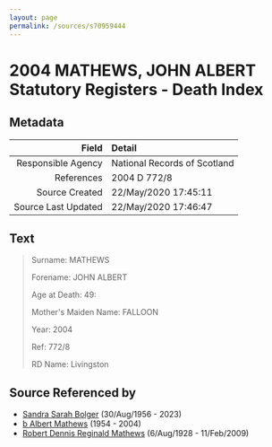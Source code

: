 ```yaml
---
layout: page
permalink: /sources/s70959444
---
```


# 2004 MATHEWS, JOHN ALBERT Statutory Registers - Death Index

## Metadata

Field | Detail
---:|:---
Responsible Agency | National Records of Scotland
References | 2004 D 772/8
Source Created | 22/May/2020 17:45:11
Source Last Updated | 22/May/2020 17:46:47

## Text

> Surname: MATHEWS
>
> Forename: JOHN ALBERT
>
> Age at Death: 49:
>
> Mother's Maiden Name: FALLOON
>
> Year: 2004
>
> Ref: 772/8
>
> RD Name: Livingston
>

## Source Referenced by

* [Sandra Sarah Bolger](../people/@2758880@-sandra-sarah-bolger-b1956-8-30-d2023.md) (30/Aug/1956 - 2023)
* [b Albert Mathews](../people/@35875756@-b-albert-mathews-b1954-d2004.md) (1954 - 2004)
* [Robert Dennis Reginald Mathews](../people/@58223940@-robert-dennis-reginald-mathews-b1928-8-6-d2009-2-11.md) (6/Aug/1928 - 11/Feb/2009)
